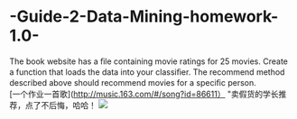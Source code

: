 # -Guide-2-Data-Mining-homework-1.0-
The book website has a ﬁle containing movie ratings for 25 movies. Create a function that loads the data into your classiﬁer. The recommend method described above should recommend movies for a speciﬁc person. <br>
[一个作业一首歌](http://music.163.com/#/song?id=86611） "卖假货的学长推荐，点了不后悔，哈哈！
![](http://i0.hdslb.com/bfs/archive/84d49fbb7fec2432f99ebef8bbaecc3a6381471d.jpg)
